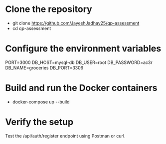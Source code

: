 # Clone the repository

- git clone https://github.com/JayeshJadhav25/qp-assessment
- cd qp-assessment


# Configure the environment variables

PORT=3000
DB_HOST=mysql-db
DB_USER=root
DB_PASSWORD=ac3r
DB_NAME=groceries
DB_PORT=3306

# Build and run the Docker containers
- docker-compose up --build


# Verify the setup
Test the /api/auth/register endpoint using Postman or curl.
